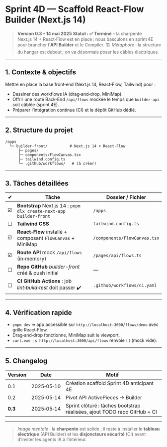 # Sprint 4D — Scaffold React‑Flow Builder (Next.js 14)

> **Version 0.3 – 14 mai 2025**
> **Statut : ✅ Terminé** – la charpente Next.js 14 + React‑Flow est en place ; nous basculons en sprint 4E pour brancher l’**API Builder** et le Compiler.
> 🏗️ *Métaphore* : la structure du hangar est debout ; on va désormais poser les câbles électriques.

---

## 1. Contexte & objectifs

Mettre en place la base front‑end (Next.js 14, React‑Flow, Tailwind) pour :

* Dessiner des workflows IA (drag‑and‑drop, MiniMap).
* Offrir une route Back‑End `/api/flows` mockée le temps que `builder-api` soit câblée (sprint 4E).
* Préparer l’intégration continue (CI) et le dépôt GitHub dédié.

---

## 2. Structure du projet

```text
/apps
  └─ builder-front/          # Next.js 14 + React‑Flow
      ├─ pages/
      ├─ components/FlowCanvas.tsx
      ├─ tailwind.config.ts
      └─ .github/workflows/   # (à créer)
```

---

## 3. Tâches détaillées

| ✔︎ | Tâche                                                               | Dossier / Fichier            |
| -- | ------------------------------------------------------------------- | ---------------------------- |
| ☑️ | **Bootstrap** Next.js 14 : `pnpm dlx create-next-app builder-front` | `/apps`                      |
| ☐ | **Tailwind CSS**                                                     | `tailwind.config.ts`         |
| ☑️ | **React‑Flow** installé + composant `FlowCanvas` + MiniMap          | `/components/FlowCanvas.tsx` |
| ☑️ | **Route API** mock `/api/flows` (in‑memory)                         | `/pages/api/flows.ts`        |
| ☐  | **Repo GitHub** *builder-front* créé & push initial                 | —                            |
| ☐  | **CI GitHub Actions** : job *lint‑build‑test* doit passer ✔️        | `.github/workflows/ci.yaml`  |

---

## 4. Vérification rapide

* `pnpm dev` ➜ app accessible sur `http://localhost:3000/flows/demo` avec grille React‑Flow.
* Drag‑and‑drop fonctionne, MiniMap suit le viewport.
* `curl.exe -s http://localhost:3000/api/flows` renvoie `[]` (mock vide).

---

## 5. Changelog

| Version | Date       | Motif                                                                    |
| ------- | ---------- | ------------------------------------------------------------------------ |
| 0.1     | 2025‑05‑10 | Création scaffold Sprint 4D anticipant 4E                                |
| 0.2     | 2025‑05‑14 | Pivot API ActivePieces → Builder                                         |
| **0.3** | 2025‑05‑14 | Sprint clôturé : tâches bootstrap réalisées, ajout TODO repo GitHub + CI |

---

> *Image mentale* : la **charpente** est solide ; il reste à installer le **tableau électrique** (API Builder) et les **disjoncteurs sécurité** (CI) avant d’inviter les agents IA à l’intérieur.
